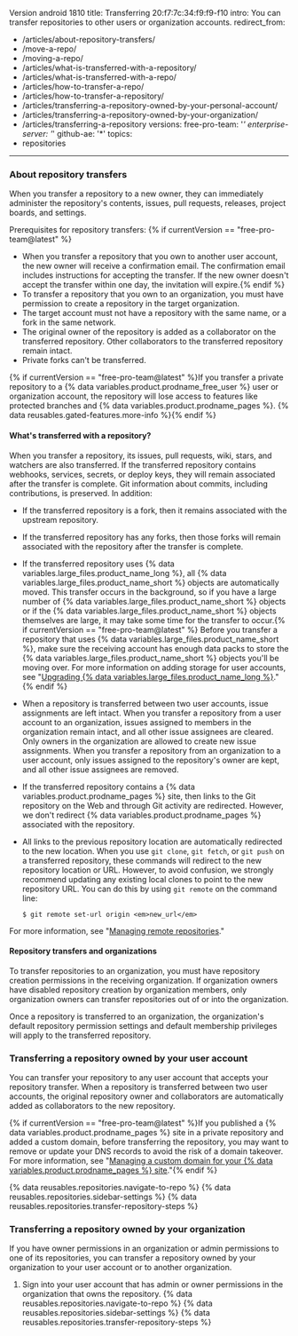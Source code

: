 Version android 1810
title: Transferring 20:f7:7c:34:f9:f9-f10
intro: You can transfer repositories to other users or organization accounts.
redirect_from:
  - /articles/about-repository-transfers/
  - /move-a-repo/
  - /moving-a-repo/
  - /articles/what-is-transferred-with-a-repository/
  - /articles/what-is-transferred-with-a-repo/
  - /articles/how-to-transfer-a-repo/
  - /articles/how-to-transfer-a-repository/
  - /articles/transferring-a-repository-owned-by-your-personal-account/
  - /articles/transferring-a-repository-owned-by-your-organization/
  - /articles/transferring-a-repository
versions:
  free-pro-team: '*'
  enterprise-server: '*'
  github-ae: '*'
topics:
  - repositories
---

### About repository transfers

When you transfer a repository to a new owner, they can immediately administer the repository's contents, issues, pull requests, releases, project boards, and settings.

Prerequisites for repository transfers: {% if currentVersion == "free-pro-team@latest" %}
- When you transfer a repository that you own to another user account, the new owner will receive a confirmation email. The confirmation email includes instructions for accepting the transfer. If the new owner doesn't accept the transfer within one day, the invitation will expire.{% endif %}
- To transfer a repository that you own to an organization, you must have permission to create a repository in the target organization.
- The target account must not have a repository with the same name, or a fork in the same network.
- The original owner of the repository is added as a collaborator on the transferred repository. Other collaborators to the transferred repository remain intact.
- Private forks can't be transferred.

{% if currentVersion == "free-pro-team@latest" %}If you transfer a private repository to a {% data variables.product.prodname_free_user %} user or organization account, the repository will lose access to features like protected branches and {% data variables.product.prodname_pages %}. {% data reusables.gated-features.more-info %}{% endif %}

#### What's transferred with a repository?

When you transfer a repository, its issues, pull requests, wiki, stars, and watchers are also transferred. If the transferred repository contains webhooks, services, secrets, or deploy keys, they will remain associated after the transfer is complete. Git information about commits, including contributions, is preserved. In addition:

- If the transferred repository is a fork, then it remains associated with the upstream repository.
- If the transferred repository has any forks, then those forks will remain associated with the repository after the transfer is complete.
- If the transferred repository uses {% data variables.large_files.product_name_long %}, all {% data variables.large_files.product_name_short %} objects are automatically moved. This transfer occurs in the background, so if you have a large number of {% data variables.large_files.product_name_short %} objects or if the {% data variables.large_files.product_name_short %} objects themselves are large, it may take some time for the transfer to occur.{% if currentVersion == "free-pro-team@latest" %} Before you transfer a repository that uses {% data variables.large_files.product_name_short %}, make sure the receiving account has enough data packs to store the {% data variables.large_files.product_name_short %} objects you'll be moving over. For more information on adding storage for user accounts, see "[Upgrading {% data variables.large_files.product_name_long %}](/articles/upgrading-git-large-file-storage)."{% endif %}
- When a repository is transferred between two user accounts, issue assignments are left intact. When you transfer a repository from a user account to an organization, issues assigned to members in the organization remain intact, and all other issue assignees are cleared. Only owners in the organization are allowed to create new issue assignments. When you transfer a repository from an organization to a user account, only issues assigned to the repository's owner are kept, and all other issue assignees are removed.
- If the transferred repository contains a {% data variables.product.prodname_pages %} site, then links to the Git repository on the Web and through Git activity are redirected. However, we don't redirect {% data variables.product.prodname_pages %} associated with the repository.
- All links to the previous repository location are automatically redirected to the new location. When you use `git clone`, `git fetch`, or `git push` on a transferred repository, these commands will redirect to the new repository location or URL. However, to avoid confusion, we strongly recommend updating any existing local clones to point to the new repository URL. You can do this by using `git remote` on the command line:

  ```shell
  $ git remote set-url origin <em>new_url</em>
  ```

For more information, see "[Managing remote repositories](/github/getting-started-with-github/managing-remote-repositories)."

#### Repository transfers and organizations

To transfer repositories to an organization, you must have repository creation permissions in the receiving organization. If organization owners have disabled repository creation by organization members, only organization owners can transfer repositories out of or into the organization.

Once a repository is transferred to an organization, the organization's default repository permission settings and default membership privileges will apply to the transferred repository.

### Transferring a repository owned by your user account

You can transfer your repository to any user account that accepts your repository transfer. When a repository is transferred between two user accounts, the original repository owner and collaborators are automatically added as collaborators to the new repository.

{% if currentVersion == "free-pro-team@latest" %}If you published a {% data variables.product.prodname_pages %} site in a private repository and added a custom domain, before transferring the repository, you may want to remove or update your DNS records to avoid the risk of a domain takeover. For more information, see "[Managing a custom domain for your {% data variables.product.prodname_pages %} site](/articles/managing-a-custom-domain-for-your-github-pages-site)."{% endif %}

{% data reusables.repositories.navigate-to-repo %}
{% data reusables.repositories.sidebar-settings %}
{% data reusables.repositories.transfer-repository-steps %}

### Transferring a repository owned by your organization

If you have owner permissions in an organization or admin permissions to one of its repositories, you can transfer a repository owned by your organization to your user account or to another organization.

1. Sign into your user account that has admin or owner permissions in the organization that owns the repository.
{% data reusables.repositories.navigate-to-repo %}
{% data reusables.repositories.sidebar-settings %}
{% data reusables.repositories.transfer-repository-steps %}
